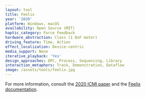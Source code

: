 ```yaml
---
layout: tool
title: Feelix
year: '2020'
platform: Windows, macOS
availability: Open Source (MIT)
haptic_category: Force Feedback
hardware_abstraction: Class (1 DoF motor)
driving_feature: Time, Action
effect_localization: Device-centric
media_support: None
iterative_playback: 'Yes'
design_approaches: DPC, Process, Sequencing, Library
interaction_metaphors: Track, Demonstration, Dataflow
image: /assets/tools/feelix.jpg
---
```

For more information, consult the [2020 ICMI paper](https://doi.org/10.1145/3382507.3418819)
and the [Feelix documentation](https://docs.feelix.xyz/).
